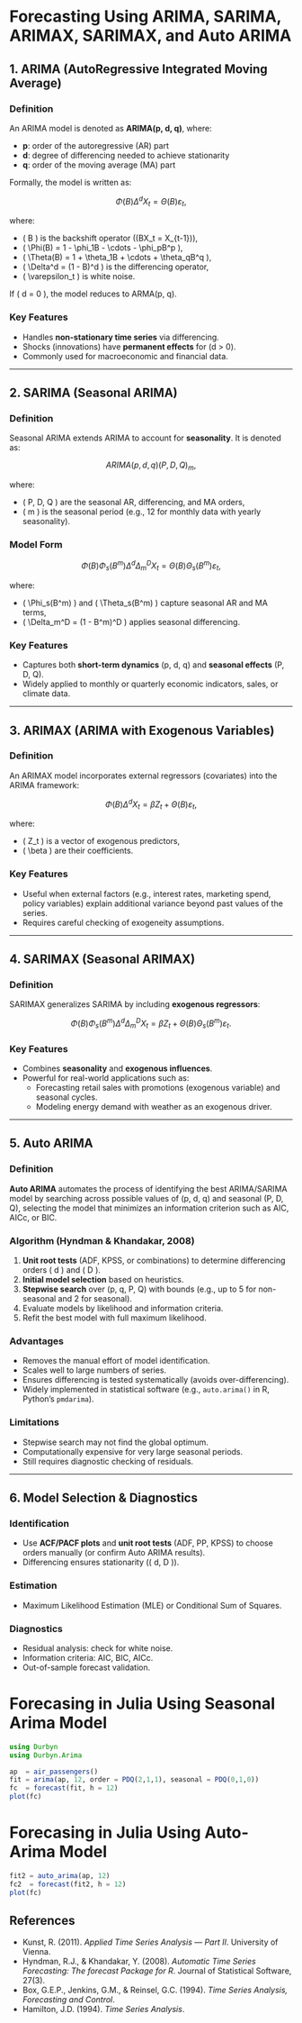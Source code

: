 
# Forecasting Using ARIMA, SARIMA, ARIMAX, SARIMAX, and Auto ARIMA

## 1. ARIMA (AutoRegressive Integrated Moving Average)

### Definition
An ARIMA model is denoted as **ARIMA(p, d, q)**, where:
- **p**: order of the autoregressive (AR) part
- **d**: degree of differencing needed to achieve stationarity
- **q**: order of the moving average (MA) part

Formally, the model is written as:

```math
\Phi(B) \Delta^d X_t = \Theta(B) \varepsilon_t,
```

where:
- \( B \) is the backshift operator (\(BX_t = X_{t-1}\)),
- \( \Phi(B) = 1 - \phi_1B - \cdots - \phi_pB^p \),
- \( \Theta(B) = 1 + \theta_1B + \cdots + \theta_qB^q \),
- \( \Delta^d = (1 - B)^d \) is the differencing operator,
- \( \varepsilon_t \) is white noise.

If \( d = 0 \), the model reduces to ARMA(p, q).

### Key Features
- Handles **non-stationary time series** via differencing.
- Shocks (innovations) have **permanent effects** for \(d > 0\).
- Commonly used for macroeconomic and financial data.

---

## 2. SARIMA (Seasonal ARIMA)

### Definition
Seasonal ARIMA extends ARIMA to account for **seasonality**. It is denoted as:

```math
ARIMA(p, d, q)(P, D, Q)_m,
```

where:
- \( P, D, Q \) are the seasonal AR, differencing, and MA orders,
- \( m \) is the seasonal period (e.g., 12 for monthly data with yearly seasonality).

### Model Form
```math
\Phi(B)\Phi_s(B^m) \Delta^d \Delta_m^D X_t = \Theta(B)\Theta_s(B^m)\varepsilon_t,
```

where:
- \( \Phi_s(B^m) \) and \( \Theta_s(B^m) \) capture seasonal AR and MA terms,
- \( \Delta_m^D = (1 - B^m)^D \) applies seasonal differencing.

### Key Features
- Captures both **short-term dynamics** (p, d, q) and **seasonal effects** (P, D, Q).
- Widely applied to monthly or quarterly economic indicators, sales, or climate data.

---

## 3. ARIMAX (ARIMA with Exogenous Variables)

### Definition
An ARIMAX model incorporates external regressors (covariates) into the ARIMA framework:

```math
\Phi(B) \Delta^d X_t = \beta Z_t + \Theta(B) \varepsilon_t,
```

where:
- \( Z_t \) is a vector of exogenous predictors,
- \( \beta \) are their coefficients.

### Key Features
- Useful when external factors (e.g., interest rates, marketing spend, policy variables) explain additional variance beyond past values of the series.
- Requires careful checking of exogeneity assumptions.

---

## 4. SARIMAX (Seasonal ARIMAX)

### Definition
SARIMAX generalizes SARIMA by including **exogenous regressors**:

```math
\Phi(B)\Phi_s(B^m) \Delta^d \Delta_m^D X_t = \beta Z_t + \Theta(B)\Theta_s(B^m)\varepsilon_t.
```

### Key Features
- Combines **seasonality** and **exogenous influences**.
- Powerful for real-world applications such as:
  - Forecasting retail sales with promotions (exogenous variable) and seasonal cycles.
  - Modeling energy demand with weather as an exogenous driver.

---

## 5. Auto ARIMA

### Definition
**Auto ARIMA** automates the process of identifying the best ARIMA/SARIMA model by searching across possible values of (p, d, q) and seasonal (P, D, Q), selecting the model that minimizes an information criterion such as AIC, AICc, or BIC.

### Algorithm (Hyndman & Khandakar, 2008)
1. **Unit root tests** (ADF, KPSS, or combinations) to determine differencing orders \( d \) and \( D \).
2. **Initial model selection** based on heuristics.  
3. **Stepwise search** over (p, q, P, Q) with bounds (e.g., up to 5 for non-seasonal and 2 for seasonal).  
4. Evaluate models by likelihood and information criteria.  
5. Refit the best model with full maximum likelihood.  

### Advantages
- Removes the manual effort of model identification.  
- Scales well to large numbers of series.  
- Ensures differencing is tested systematically (avoids over-differencing).  
- Widely implemented in statistical software (e.g., `auto.arima()` in R, Python’s `pmdarima`).  

### Limitations
- Stepwise search may not find the global optimum.  
- Computationally expensive for very large seasonal periods.  
- Still requires diagnostic checking of residuals.  

---

## 6. Model Selection & Diagnostics

### Identification
- Use **ACF/PACF plots** and **unit root tests** (ADF, PP, KPSS) to choose orders manually (or confirm Auto ARIMA results).
- Differencing ensures stationarity (\( d, D \)).

### Estimation
- Maximum Likelihood Estimation (MLE) or Conditional Sum of Squares.

### Diagnostics
- Residual analysis: check for white noise.
- Information criteria: AIC, BIC, AICc.  
- Out-of-sample forecast validation.

# Forecasing in Julia Using Seasonal Arima Model

```julia
using Durbyn
using Durbyn.Arima

ap  = air_passengers()
fit = arima(ap, 12, order = PDQ(2,1,1), seasonal = PDQ(0,1,0))
fc  = forecast(fit, h = 12)
plot(fc)

```

# Forecasing in Julia Using Auto-Arima Model
```julia
fit2 = auto_arima(ap, 12)
fc2  = forecast(fit2, h = 12)
plot(fc)
```


## References
- Kunst, R. (2011). *Applied Time Series Analysis — Part II*. University of Vienna.  
- Hyndman, R.J., & Khandakar, Y. (2008). *Automatic Time Series Forecasting: The forecast Package for R*. Journal of Statistical Software, 27(3).  
- Box, G.E.P., Jenkins, G.M., & Reinsel, G.C. (1994). *Time Series Analysis, Forecasting and Control*.  
- Hamilton, J.D. (1994). *Time Series Analysis*.  
